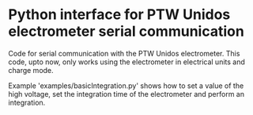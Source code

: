 # Python interface for PTW Unidos electrometer serial communication
Code for serial communication with the PTW Unidos electrometer. This code, upto now, only works using the electrometer in electrical units and charge mode.

Example 'examples/basicIntegration.py' shows how to set a value of the high voltage, set the integration time of the electrometer and perform an integration.
